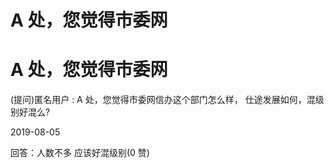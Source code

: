 # A 处，您觉得市委网

# A 处，您觉得市委网

(提问)匿名用户 : A 处，您觉得市委网信办这个部门怎么样， 仕途发展如何，混级别好混么?

2019-08-05

回答：人数不多 应该好混级别(0 赞)